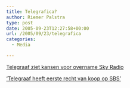 ```yaml
---
title: Telegrafica?
author: Riemer Palstra
type: post
date: 2005-09-23T12:27:58+00:00
url: /2005/09/23/telegrafica
categories:
  - Media

---
```

[Telegraaf ziet kansen voor overname Sky Radio][1]

[&#8216;Telegraaf heeft eerste recht van koop op SBS&#8217;][2]

 [1]: http://www.radiofreak.nl/nieuwsartikel.php?id=1127412422
 [2]: http://mediakrant.web-log.nl/log/3630272